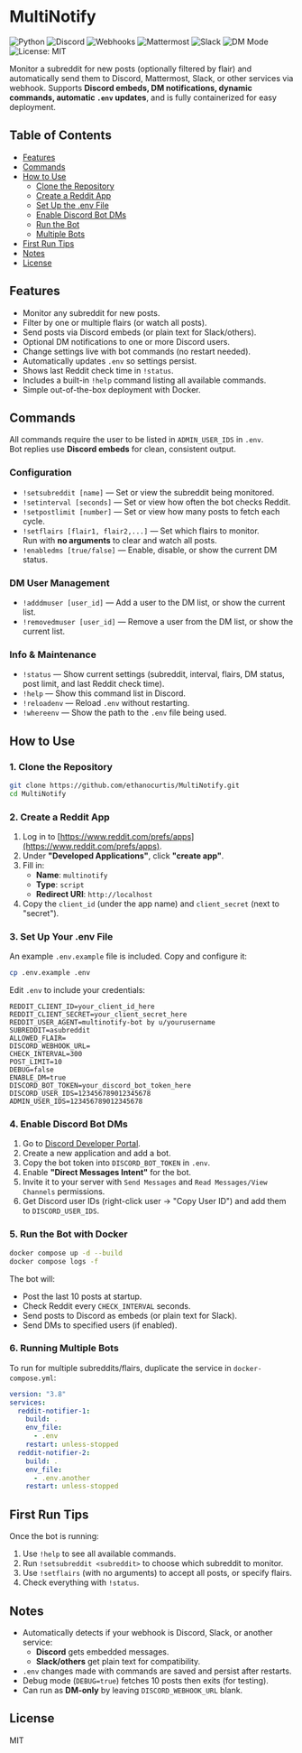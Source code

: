 # MultiNotify

![Python](https://img.shields.io/badge/Python-3.8+-blue) ![Discord](https://img.shields.io/badge/Discord-Bot-brightgreen) ![Webhooks](https://img.shields.io/badge/Webhook-Supported-green) ![Mattermost](https://img.shields.io/badge/Mattermost-Compatible-orange) ![Slack](https://img.shields.io/badge/Slack-Compatible-lightgrey) ![DM Mode](https://img.shields.io/badge/DM-Mode%20Supported-purple) ![License: MIT](https://img.shields.io/badge/License-MIT-yellow)

Monitor a subreddit for new posts (optionally filtered by flair) and automatically send them to Discord, Mattermost, Slack, or other services via webhook. Supports **Discord embeds, DM notifications, dynamic commands, automatic `.env` updates**, and is fully containerized for easy deployment.

## Table of Contents
- [Features](#features)
- [Commands](#commands)
- [How to Use](#how-to-use)
  - [Clone the Repository](#1-clone-the-repository)
  - [Create a Reddit App](#2-create-a-reddit-app)
  - [Set Up the .env File](#3-set-up-your-env-file)
  - [Enable Discord Bot DMs](#4-enable-discord-bot-dms)
  - [Run the Bot](#5-run-the-bot-with-docker)
  - [Multiple Bots](#6-running-multiple-bots)
- [First Run Tips](#first-run-tips)
- [Notes](#notes)
- [License](#license)

## Features
- Monitor any subreddit for new posts.
- Filter by one or multiple flairs (or watch all posts).
- Send posts via Discord embeds (or plain text for Slack/others).
- Optional DM notifications to one or more Discord users.
- Change settings live with bot commands (no restart needed).
- Automatically updates `.env` so settings persist.
- Shows last Reddit check time in `!status`.
- Includes a built-in `!help` command listing all available commands.
- Simple out-of-the-box deployment with Docker.

## Commands

All commands require the user to be listed in `ADMIN_USER_IDS` in `.env`.  
Bot replies use **Discord embeds** for clean, consistent output.

### Configuration
- `!setsubreddit [name]` — Set or view the subreddit being monitored.
- `!setinterval [seconds]` — Set or view how often the bot checks Reddit.
- `!setpostlimit [number]` — Set or view how many posts to fetch each cycle.
- `!setflairs [flair1, flair2,...]` — Set which flairs to monitor.  
  Run with **no arguments** to clear and watch all posts.
- `!enabledms [true/false]` — Enable, disable, or show the current DM status.

### DM User Management
- `!adddmuser [user_id]` — Add a user to the DM list, or show the current list.
- `!removedmuser [user_id]` — Remove a user from the DM list, or show the current list.

### Info & Maintenance
- `!status` — Show current settings (subreddit, interval, flairs, DM status, post limit, and last Reddit check time).
- `!help` — Show this command list in Discord.
- `!reloadenv` — Reload `.env` without restarting.
- `!whereenv` — Show the path to the `.env` file being used.

## How to Use

### 1. Clone the Repository
```bash
git clone https://github.com/ethanocurtis/MultiNotify.git
cd MultiNotify
```

### 2. Create a Reddit App
1. Log in to [https://www.reddit.com/prefs/apps](https://www.reddit.com/prefs/apps).
2. Under **"Developed Applications"**, click **"create app"**.
3. Fill in:
   - **Name**: `multinotify`
   - **Type**: `script`
   - **Redirect URI**: `http://localhost`
4. Copy the `client_id` (under the app name) and `client_secret` (next to "secret").

### 3. Set Up Your .env File
An example `.env.example` file is included. Copy and configure it:
```bash
cp .env.example .env
```

Edit `.env` to include your credentials:
```env
REDDIT_CLIENT_ID=your_client_id_here
REDDIT_CLIENT_SECRET=your_client_secret_here
REDDIT_USER_AGENT=multinotify-bot by u/yourusername
SUBREDDIT=asubreddit
ALLOWED_FLAIR=
DISCORD_WEBHOOK_URL=
CHECK_INTERVAL=300
POST_LIMIT=10
DEBUG=false
ENABLE_DM=true
DISCORD_BOT_TOKEN=your_discord_bot_token_here
DISCORD_USER_IDS=123456789012345678
ADMIN_USER_IDS=123456789012345678
```

### 4. Enable Discord Bot DMs
1. Go to [Discord Developer Portal](https://discord.com/developers/applications).
2. Create a new application and add a bot.
3. Copy the bot token into `DISCORD_BOT_TOKEN` in `.env`.
4. Enable **"Direct Messages Intent"** for the bot.
5. Invite it to your server with `Send Messages` and `Read Messages/View Channels` permissions.
6. Get Discord user IDs (right-click user → "Copy User ID") and add them to `DISCORD_USER_IDS`.

### 5. Run the Bot with Docker
```bash
docker compose up -d --build
docker compose logs -f
```

The bot will:
- Post the last 10 posts at startup.
- Check Reddit every `CHECK_INTERVAL` seconds.
- Send posts to Discord as embeds (or plain text for Slack).
- Send DMs to specified users (if enabled).

### 6. Running Multiple Bots
To run for multiple subreddits/flairs, duplicate the service in `docker-compose.yml`:
```yaml
version: "3.8"
services:
  reddit-notifier-1:
    build: .
    env_file:
      - .env
    restart: unless-stopped
  reddit-notifier-2:
    build: .
    env_file:
      - .env.another
    restart: unless-stopped
```

## First Run Tips
Once the bot is running:
1. Use `!help` to see all available commands.
2. Run `!setsubreddit <subreddit>` to choose which subreddit to monitor.
3. Use `!setflairs` (with no arguments) to accept all posts, or specify flairs.
4. Check everything with `!status`.

## Notes
- Automatically detects if your webhook is Discord, Slack, or another service:
  - **Discord** gets embedded messages.
  - **Slack/others** get plain text for compatibility.
- `.env` changes made with commands are saved and persist after restarts.
- Debug mode (`DEBUG=true`) fetches 10 posts then exits (for testing).
- Can run as **DM-only** by leaving `DISCORD_WEBHOOK_URL` blank.

## License
MIT
